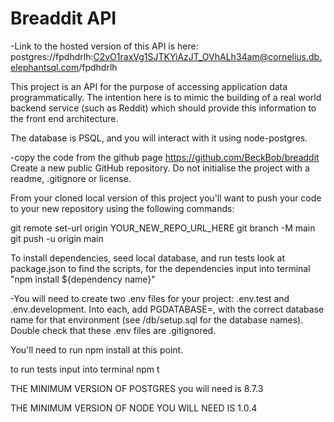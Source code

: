 # Breaddit API
-Link to the hosted version of this API is here: postgres://fpdhdrlh:C2vO1raxVg1SJTKYiAzJT_OVhALh34am@cornelius.db.elephantsql.com/fpdhdrlh 


This project is an API for the purpose of accessing application data programmatically. The intention here is to mimic the building of a real world backend service (such as Reddit) which should provide this information to the front end architecture.

The database is PSQL, and you will interact with it using node-postgres.

-copy the code from the github page https://github.com/BeckBob/breaddit Create a new public GitHub repository. Do not initialise the project with a readme, .gitignore or license.

From your cloned local version of this project you'll want to push your code to your new repository using the following commands:

git remote set-url origin YOUR_NEW_REPO_URL_HERE
git branch -M main
git push -u origin main

To install dependencies, seed local database, and run tests look at package.json to find the scripts,
for the dependencies input into terminal "npm install ${dependency name}"

-You will need to create two .env files for your project: .env.test and .env.development. Into each, add PGDATABASE=, with the correct database name for that environment (see /db/setup.sql for the database names). Double check that these .env files are .gitignored.

You'll need to run npm install at this point.

to run tests input into terminal npm t

THE MINIMUM VERSION OF POSTGRES you will need is 8.7.3

THE MINIMUM VERSION OF NODE YOU WILL NEED IS 1.0.4




